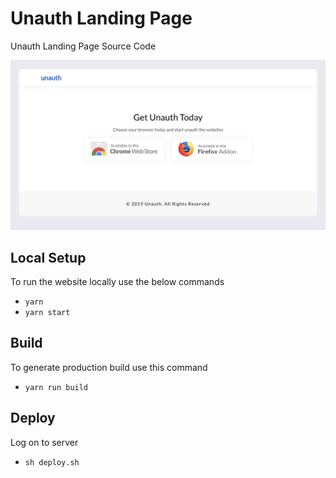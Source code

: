 # Unauth Landing Page

Unauth Landing Page Source Code

[![Unauth Land](screenshots/unauth-land.png)](http://unauthapp.com)

## Local Setup

To run the website locally use the below commands

- `yarn`
- `yarn start`

## Build

To generate production build use this command

- `yarn run build`

## Deploy

Log on to server

- `sh deploy.sh`
